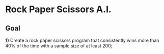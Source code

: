# Rock Paper Scissors A.I.

## Goal
**1)** Create a rock paper scissors program that consistently wins more than 40% of the time with a sample size of at least 200;
